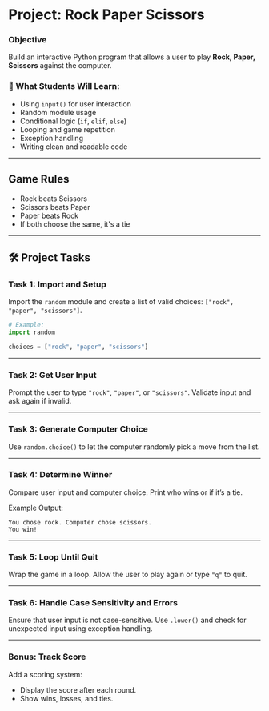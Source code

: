 # Project: Rock Paper Scissors

### Objective

Build an interactive Python program that allows a user to play **Rock, Paper, Scissors** against the computer.

### 🧠 What Students Will Learn:

- Using `input()` for user interaction
- Random module usage
- Conditional logic (`if`, `elif`, `else`)
- Looping and game repetition
- Exception handling
- Writing clean and readable code

---

## Game Rules

- Rock beats Scissors
- Scissors beats Paper
- Paper beats Rock
- If both choose the same, it's a tie

---

## 🛠️ Project Tasks

### Task 1: Import and Setup

Import the `random` module and create a list of valid choices: `["rock", "paper", "scissors"]`.

```python
# Example:
import random

choices = ["rock", "paper", "scissors"]
```

---

### Task 2: Get User Input

Prompt the user to type `"rock"`, `"paper"`, or `"scissors"`. Validate input and ask again if invalid.

---

### Task 3: Generate Computer Choice

Use `random.choice()` to let the computer randomly pick a move from the list.

---

### Task 4: Determine Winner

Compare user input and computer choice. Print who wins or if it’s a tie.

Example Output:

```
You chose rock. Computer chose scissors.
You win!
```

---

### Task 5: Loop Until Quit

Wrap the game in a loop. Allow the user to play again or type `"q"` to quit.

---

### Task 6: Handle Case Sensitivity and Errors

Ensure that user input is not case-sensitive. Use `.lower()` and check for unexpected input using exception handling.

---

### Bonus: Track Score

Add a scoring system:

- Display the score after each round.
- Show wins, losses, and ties.